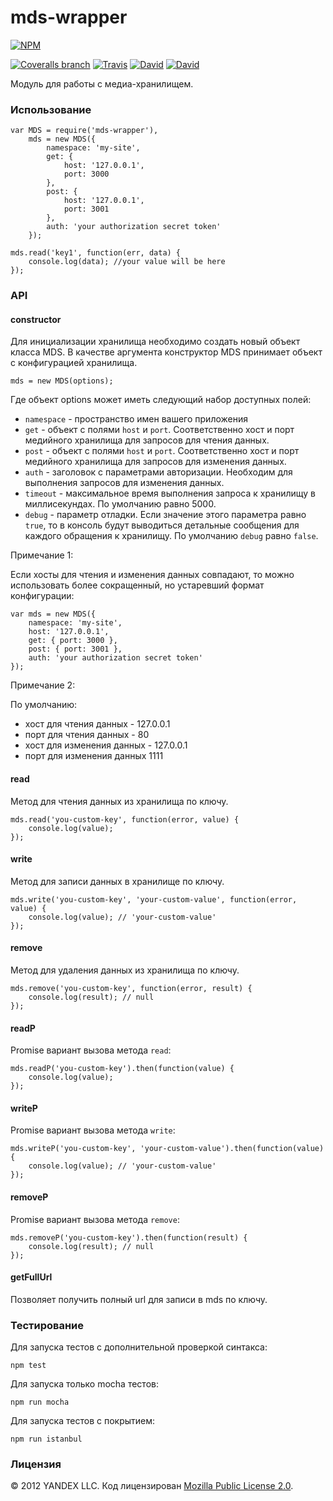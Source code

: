 mds-wrapper
===============

[![NPM](https://nodei.co/npm/mds-wrapper.png)](https://nodei.co/npm/mds-wrapper/)

[![Coveralls branch](https://img.shields.io/coveralls/bem-site/mds-wrapper/master.svg)](https://coveralls.io/r/bem-site/mds-wrapper?branch=master)
[![Travis](https://img.shields.io/travis/bem-site/mds-wrapper.svg)](https://travis-ci.org/bem-site/mds-wrapper)
[![David](https://img.shields.io/david/bem-site/mds-wrapper.svg)](https://david-dm.org/bem-site/mds-wrapper)
[![David](https://img.shields.io/david/dev/bem-site/mds-wrapper.svg)](https://david-dm.org/bem-site/mds-wrapper#info=devDependencies)

Модуль для работы с медиа-хранилищем.

### Использование

```
var MDS = require('mds-wrapper'),
    mds = new MDS({
        namespace: 'my-site',
        get: {
            host: '127.0.0.1',
            port: 3000
        },
        post: {
            host: '127.0.0.1',
            port: 3001
        },
        auth: 'your authorization secret token'
    });

mds.read('key1', function(err, data) {
    console.log(data); //your value will be here
});
```

### API

#### constructor

Для инициализации хранилища необходимо создать новый объект класса MDS.
В качестве аргумента конструктор MDS принимает объект с конфигурацией хранилища.

```
mds = new MDS(options);
```

Где объект options может иметь следующий набор доступных полей:

* `namespace` - пространство имен вашего приложения
* `get` - объект с полями `host` и `port`. Соответственно хост и порт медийного хранилища для запросов для чтения данных.
* `post` - объект с полями `host` и `port`. Соответственно хост и порт медийного хранилища для запросов для изменения данных.
* `auth` - заголовок с параметрами авторизации. Необходим для выполнения запросов для изменения данных.
* `timeout` - максимальное время выполнения запроса к хранилищу в миллисекундах. По умолчанию равно 5000.
* `debug` - параметр отладки. Если значение этого параметра равно `true`,
то в консоль будут выводиться детальные сообщения для каждого обращения к хранилищу. По умолчанию `debug` равно `false`.

Примечание 1:

Если хосты для чтения и изменения данных совпадают, то можно использовать более сокращенный,
но устаревший формат конфигурации:

```
var mds = new MDS({
    namespace: 'my-site',
    host: '127.0.0.1',
    get: { port: 3000 },
    post: { port: 3001 },
    auth: 'your authorization secret token'
});
```

Примечание 2:

По умолчанию:
* хост для чтения данных - 127.0.0.1
* порт для чтения данных - 80
* хост для изменения данных - 127.0.0.1
* порт для изменения данных 1111

#### read

Метод для чтения данных из хранилища по ключу.

```
mds.read('you-custom-key', function(error, value) {
    console.log(value);
});
```

#### write

Метод для записи данных в хранилище по ключу.

```
mds.write('you-custom-key', 'your-custom-value', function(error, value) {
    console.log(value); // 'your-custom-value'
});
```

#### remove

Метод для удаления данных из хранилища по ключу.

```
mds.remove('you-custom-key', function(error, result) {
    console.log(result); // null
});
```

#### readP

Promise вариант вызова метода `read`:

```
mds.readP('you-custom-key').then(function(value) {
    console.log(value);
});
```

#### writeP

Promise вариант вызова метода `write`:

```
mds.writeP('you-custom-key', 'your-custom-value').then(function(value) {
    console.log(value); // 'your-custom-value'
});
```

#### removeP

Promise вариант вызова метода `remove`:

```
mds.removeP('you-custom-key').then(function(result) {
    console.log(result); // null
});
```

#### getFullUrl

Позволяет получить полный url для записи в mds по ключу.

### Тестирование

Для запуска тестов с дополнительной проверкой синтакса:
```
npm test
```

Для запуска только mocha тестов:
```
npm run mocha
```

Для запуска тестов с покрытием:
```
npm run istanbul
```

### Лицензия
© 2012 YANDEX LLC. Код лицензирован [Mozilla Public License 2.0](LICENSE.txt).
